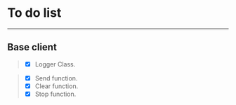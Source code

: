 # To do list
---------------------------------

## Base client
> - [x] Logger Class.

> - [x] Send function.
> - [x] Clear function.
> - [x] Stop function.